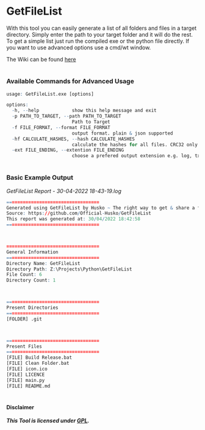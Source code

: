# GetFileList
With this tool you can easily generate a list of all folders and files in a target directory. Simply enter the path to your target folder and it will do the rest. To get a simple list just run the compiled exe or the python file directly. If you want to use advanced options use a cmd/wt window.
  
The Wiki can be found [here][1]

#
### Available Commands for Advanced Usage
```r
usage: GetFileList.exe [options]

options:
  -h, --help            show this help message and exit
  -p PATH_TO_TARGET, --path PATH_TO_TARGET
                        Path to Target
  -f FILE_FORMAT, --format FILE_FORMAT
                        output format. plain & json supported
  -hf CALCULATE_HASHES, --hash CALCULATE_HASHES
                        calculate the hashes for all files. CRC32 only currently
  -ext FILE_ENDING, --extention FILE_ENDING
                        choose a prefered output extension e.g. log, txt
```

#
### Basic Example Output
*GetFileList Report - 30-04-2022 18-43-19.log*
```r
==================================
Generated using GetFileList by Husko ~ The right way to get & share a file list.
Source: https://github.com/Official-Husko/GetFileList
This report was generated at: 30/04/2022 18:42:58
==================================



==================================
General Information
==================================
Directory Name: GetFileList
Directory Path: Z:\Projects\Python\GetFileList
File Count: 6
Directory Count: 1



==================================
Present Directories
==================================
[FOLDER] .git



==================================
Present Files
==================================
[FILE] Build Release.bat
[FILE] Clean Folder.bat
[FILE] icon.ico
[FILE] LICENCE
[FILE] main.py
[FILE] README.md

```

#
#### Disclaimer  
***This Tool is licensed under [GPL][2].***  


[1]:https://github.com/Official-Husko/GetFileList/wiki
[2]:https://github.com/Official-Husko/Husko-s-SteamWorkshop-Downloader/blob/stable/LICENSE